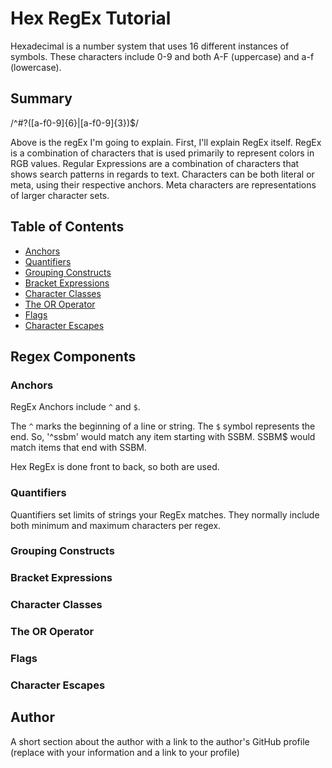 # Hex RegEx Tutorial

Hexadecimal is a number system that uses 16 different instances of symbols. These characters include 0-9 and both A-F (uppercase) and a-f (lowercase).

## Summary

/^#?([a-f0-9]{6}|[a-f0-9]{3})$/

Above is the regEx I'm going to explain. First, I'll explain RegEx itself. RegEx is a combination of characters that is used primarily to represent colors in RGB values.
Regular Expressions are a combination of characters that shows search patterns in regards to text. Characters can be both literal or meta, using their respective anchors.
Meta characters are representations of larger character sets.

## Table of Contents

- [Anchors](#anchors)
- [Quantifiers](#quantifiers)
- [Grouping Constructs](#grouping-constructs)
- [Bracket Expressions](#bracket-expressions)
- [Character Classes](#character-classes)
- [The OR Operator](#the-or-operator)
- [Flags](#flags)
- [Character Escapes](#character-escapes)

## Regex Components

### Anchors
RegEx Anchors include `^` and `$`.

The `^` marks the beginning of a line or string. The `$` symbol represents the end. So, '^ssbm' would match any item starting with SSBM. SSBM$ would match items that end with SSBM.

Hex RegEx is done front to back, so both are used.


### Quantifiers

Quantifiers set limits of strings your RegEx matches. They normally include both minimum and maximum characters per regex.

### Grouping Constructs

### Bracket Expressions

### Character Classes

### The OR Operator

### Flags

### Character Escapes

## Author

A short section about the author with a link to the author's GitHub profile (replace with your information and a link to your profile)
